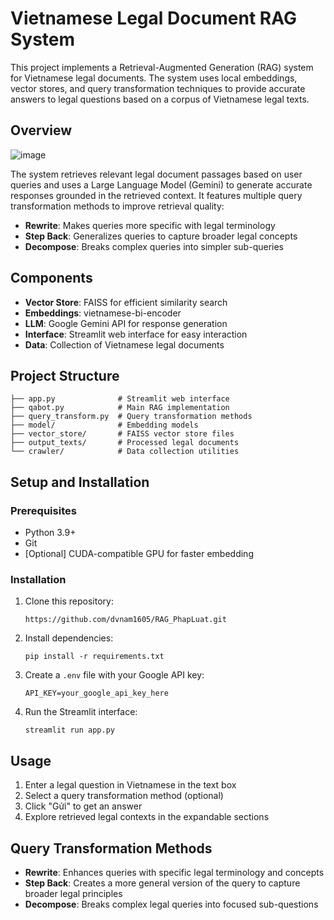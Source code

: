 # Vietnamese Legal Document RAG System

This project implements a Retrieval-Augmented Generation (RAG) system for Vietnamese legal documents. The system uses local embeddings, vector stores, and query transformation techniques to provide accurate answers to legal questions based on a corpus of Vietnamese legal texts.

## Overview

![image](https://github.com/user-attachments/assets/bafae5cf-765c-4f9e-8577-b68e0f850a04)


The system retrieves relevant legal document passages based on user queries and uses a Large Language Model (Gemini) to generate accurate responses grounded in the retrieved context. It features multiple query transformation methods to improve retrieval quality:

- **Rewrite**: Makes queries more specific with legal terminology
- **Step Back**: Generalizes queries to capture broader legal concepts
- **Decompose**: Breaks complex queries into simpler sub-queries

## Components

- **Vector Store**: FAISS for efficient similarity search
- **Embeddings**: vietnamese-bi-encoder
- **LLM**: Google Gemini API for response generation
- **Interface**: Streamlit web interface for easy interaction
- **Data**: Collection of Vietnamese legal documents

## Project Structure

```
├── app.py              # Streamlit web interface
├── qabot.py            # Main RAG implementation
├── query_transform.py  # Query transformation methods
├── model/              # Embedding models
├── vector_store/       # FAISS vector store files
├── output_texts/       # Processed legal documents
└── crawler/            # Data collection utilities
```

## Setup and Installation

### Prerequisites

- Python 3.9+
- Git
- [Optional] CUDA-compatible GPU for faster embedding

### Installation

1. Clone this repository:

   ```
   https://github.com/dvnam1605/RAG_PhapLuat.git
   ```

2. Install dependencies:

   ```
   pip install -r requirements.txt
   ```

3. Create a `.env` file with your Google API key:

   ```
   API_KEY=your_google_api_key_here
   ```

4. Run the Streamlit interface:
   ```
   streamlit run app.py
   ```

## Usage

1. Enter a legal question in Vietnamese in the text box
2. Select a query transformation method (optional)
3. Click "Gửi" to get an answer
4. Explore retrieved legal contexts in the expandable sections

## Query Transformation Methods

- **Rewrite**: Enhances queries with specific legal terminology and concepts
- **Step Back**: Creates a more general version of the query to capture broader legal principles
- **Decompose**: Breaks complex legal queries into focused sub-questions
